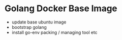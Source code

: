 Golang Docker Base Image
========================

* update base ubuntu image
* bootstrap golang
* install go-env packing / managing tool etc




